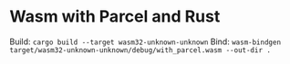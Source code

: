 # Wasm with Parcel and Rust

Build: `cargo build --target wasm32-unknown-unknown`
Bind: `wasm-bindgen target/wasm32-unknown-unknown/debug/with_parcel.wasm --out-dir .`

